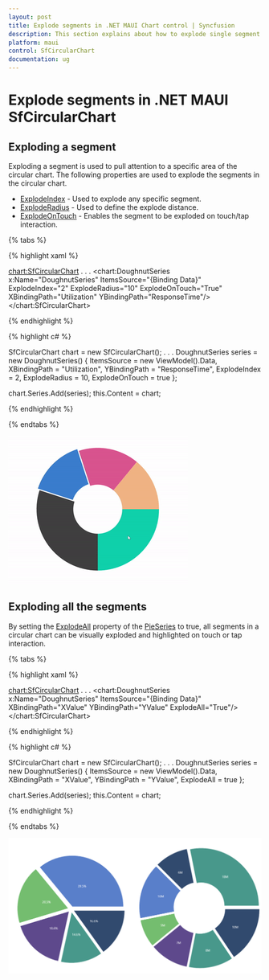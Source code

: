 ```yaml
---
layout: post
title: Explode segments in .NET MAUI Chart control | Syncfusion
description: This section explains about how to explode single segment or all segments in Syncfusion .NET MAUI Chart (SfCircularChart) control.
platform: maui
control: SfCircularChart
documentation: ug
---
```


# Explode segments in .NET MAUI SfCircularChart

## Exploding a segment

Exploding a segment is used to pull attention to a specific area of the circular chart. The following properties are used to explode the segments in the circular chart.

* [ExplodeIndex](https://help.syncfusion.com/cr/maui/Syncfusion.Maui.Charts.PieSeries.html#Syncfusion_Maui_Charts_PieSeries_ExplodeIndex) - Used to explode any specific segment.
* [ExplodeRadius](https://help.syncfusion.com/cr/maui/Syncfusion.Maui.Charts.PieSeries.html#Syncfusion_Maui_Charts_PieSeries_ExplodeRadius) - Used to define the explode distance.
* [ExplodeOnTouch](https://help.syncfusion.com/cr/maui/Syncfusion.Maui.Charts.PieSeries.html#Syncfusion_Maui_Charts_PieSeries_ExplodeOnTouch) - Enables the segment to be exploded on touch/tap interaction.

{% tabs %}

{% highlight xaml %}

<chart:SfCircularChart>
    . . .
    <chart:DoughnutSeries x:Name="DoughnutSeries"
                          ItemsSource="{Binding Data}"
                          ExplodeIndex="2"
                          ExplodeRadius="10"
                          ExplodeOnTouch="True"
                          XBindingPath="Utilization"
                          YBindingPath="ResponseTime"/>
</chart:SfCircularChart>

{% endhighlight %}

{% highlight c# %}

SfCircularChart chart = new SfCircularChart();
. . .
DoughnutSeries series = new DoughnutSeries()
{
    ItemsSource = new ViewModel().Data,
    XBindingPath = "Utilization",
    YBindingPath = "ResponseTime",
    ExplodeIndex = 2,
    ExplodeRadius = 10,
    ExplodeOnTouch = true
};

chart.Series.Add(series);
this.Content = chart;

{% endhighlight %}

{% endtabs %}

![Exploding a segment in a doughnut chart in MAUI.](Explode_images/explode_segment_in_circularchart.gif)

## Exploding all the segments

By setting the [ExplodeAll](https://help.syncfusion.com/cr/maui/Syncfusion.Maui.Charts.PieSeries.html#Syncfusion_Maui_Charts_PieSeries_ExplodeAll) property of the [PieSeries](https://help.syncfusion.com/cr/maui/Syncfusion.Maui.Charts.PieSeries.html) to true, all segments in a circular chart can be visually exploded and highlighted on touch or tap interaction.

{% tabs %}

{% highlight xaml %}

<chart:SfCircularChart>
    . . .
    <chart:DoughnutSeries x:Name="DoughnutSeries"
                          ItemsSource="{Binding Data}"
                          XBindingPath="XValue"
                          YBindingPath="YValue"
                          ExplodeAll="True"/>
</chart:SfCircularChart>

{% endhighlight %}

{% highlight c# %}

SfCircularChart chart = new SfCircularChart();
. . .
DoughnutSeries series = new DoughnutSeries()
{
    ItemsSource = new ViewModel().Data,
    XBindingPath = "XValue",
    YBindingPath = "YValue",
    ExplodeAll = true
};

chart.Series.Add(series);
this.Content = chart;

{% endhighlight %}

{% endtabs %}

![Exploding all support in MAUI.](Explode_images/MAUI_ExplodeAll.png)
